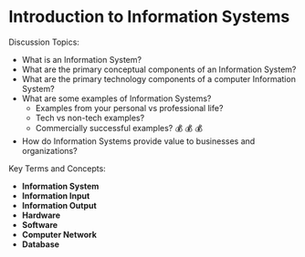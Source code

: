 # Introduction to Information Systems

Discussion Topics:

  + What is an Information System?
  + What are the primary conceptual components of an Information System?  
  + What are the primary technology components of a computer Information System?
  + What are some examples of Information Systems?
    + Examples from your personal vs professional life?
    + Tech vs non-tech examples?
    + Commercially successful examples? :moneybag: :moneybag: :moneybag:
  + How do Information Systems provide value to businesses and organizations?

Key Terms and Concepts:

  + **Information System**
  + **Information Input**
  + **Information Output**
  + **Hardware**
  + **Software**
  + **Computer Network**
  + **Database**
